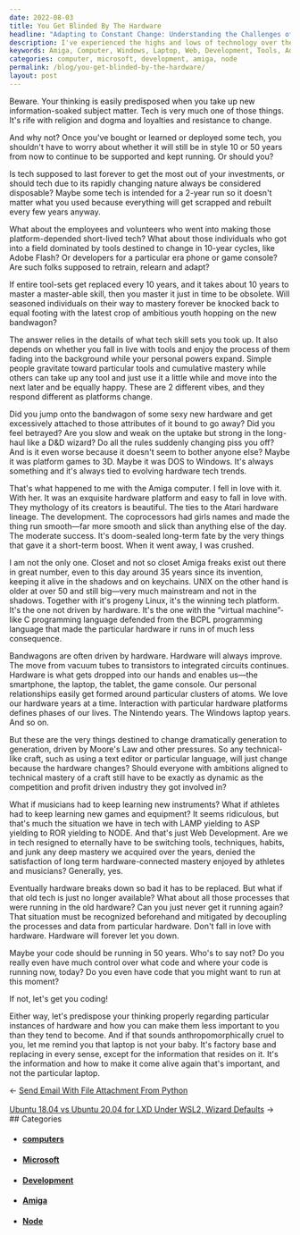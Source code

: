 ```yaml
---
date: 2022-08-03
title: You Get Blinded By The Hardware
headline: "Adapting to Constant Change: Understanding the Challenges of Tech in the Modern Age"
description: I've experienced the highs and lows of technology over the years, from the Amiga computer to Windows laptops and web development tools. This has taught me to be wary of becoming too attached to hardware, as it changes quickly and requires constant retraining and relearning. Through this journey, I've come to understand the importance of adapting to new technologies and the challenge of mastering a craft with ever-changing tools.
keywords: Amiga, Computer, Windows, Laptop, Web, Development, Tools, Adapting, New, Technologies, Mastering, Craft, Changing, Evolving, Technology, Nintendo, LAMP, ASP, ROR, NODE, Hardware, Musicians, Athletes, Instruments, Games, Switching, Tools, Techniques, Habits, Mastery
categories: computer, microsoft, development, amiga, node
permalink: /blog/you-get-blinded-by-the-hardware/
layout: post
---
```



Beware. Your thinking is easily predisposed when you take up new
information-soaked subject matter. Tech is very much one of those things. It's
rife with religion and dogma and loyalties and resistance to change.

And why not? Once you've bought or learned or deployed some tech, you shouldn't
have to worry about whether it will still be in style 10 or 50 years from now
to continue to be supported and kept running. Or should you?

Is tech supposed to last forever to get the most out of your investments, or
should tech due to its rapidly changing nature always be considered disposable?
Maybe some tech is intended for a 2-year run so it doesn't matter what you used
because everything will get scrapped and rebuilt every few years anyway.

What about the employees and volunteers who went into making those
platform-depended short-lived tech? What about those individuals who got into a
field dominated by tools destined to change in 10-year cycles, like Adobe
Flash? Or developers for a particular era phone or game console? Are such folks
supposed to retrain, relearn and adapt?

If entire tool-sets get replaced every 10 years, and it takes about 10 years to
master a master-able skill, then you master it just in time to be obsolete.
Will seasoned individuals on their way to mastery forever be knocked back to
equal footing with the latest crop of ambitious youth hopping on the new
bandwagon?

The answer relies in the details of what tech skill sets you took up. It also
depends on whether you fall in live with tools and enjoy the process of them
fading into the background while your personal powers expand. Simple people
gravitate toward particular tools and cumulative mastery while others can take
up any tool and just use it a little while and move into the next later and be
equally happy. These are 2 different vibes, and they respond different as
platforms change.

Did you jump onto the bandwagon of some sexy new hardware and get excessively
attached to those attributes of it bound to go away? Did you feel betrayed? Are
you slow and weak on the uptake but strong in the long-haul like a D&D wizard?
Do all the rules suddenly changing piss you off? And is it even worse because
it doesn't seem to bother anyone else? Maybe it was platform games to 3D. Maybe
it was DOS to Windows. It's always something and it's always tied to evolving
hardware tech trends.

That's what happened to me with the Amiga computer. I fell in love with it.
With her. It was an exquisite hardware platform and easy to fall in love with.
They mythology of its creators is beautiful. The ties to the Atari hardware
lineage. The development. The coprocessors had girls names and made the thing
run smooth—far more smooth and slick than anything else of the day. The
moderate success. It's doom-sealed long-term fate by the very things that gave
it a short-term boost. When it went away, I was crushed.

I am not the only one. Closet and not so closet Amiga freaks exist out there in
great number, even to this day around 35 years since its invention, keeping it
alive in the shadows and on keychains. UNIX on the other hand is older at over
50 and still big—very much mainstream and not in the shadows. Together with
it's progeny Linux, it's the winning tech platform. It's the one not driven by
hardware. It's the one with the “virtual machine”-like C programming language
defended from the BCPL programming language that made the particular hardware
ir runs in of much less consequence.

Bandwagons are often driven by hardware. Hardware will always improve. The move
from vacuum tubes to transistors to integrated circuits continues. Hardware is
what gets dropped into our hands and enables us—the smartphone, the laptop, the
tablet, the game console. Our personal relationships easily get formed around
particular clusters of atoms. We love our hardware years at a time. Interaction
with particular hardware platforms defines phases of our lives. The Nintendo
years. The Windows laptop years. And so on.

But these are the very things destined to change dramatically generation to
generation, driven by Moore's Law and other pressures. So any technical-like
craft, such as using a text editor or particular language, will just change
because the hardware changes? Should everyone with ambitions aligned to
technical mastery of a craft still have to be exactly as dynamic as the
competition and profit driven industry they got involved in?

What if musicians had to keep learning new instruments? What if athletes had to
keep learning new games and equipment? It seems ridiculous, but that's much the
situation we have in tech with LAMP yielding to ASP yielding to ROR yielding to
NODE. And that's just Web Development. Are we in tech resigned to eternally
have to be switching tools, techniques, habits, and junk any deep mastery we
acquired over the years, denied the satisfaction of long term
hardware-connected mastery enjoyed by athletes and musicians? Generally, yes.

Eventually hardware breaks down so bad it has to be replaced. But what if that
old tech is just no longer available? What about all those processes that were
running in the old hardware? Can you just never get it running again? That
situation must be recognized beforehand and mitigated by decoupling the
processes and data from particular hardware. Don't fall in love with hardware.
Hardware will forever let you down.

Maybe your code should be running in 50 years. Who's to say not? Do you really
even have much control over what code and where your code is running now,
today? Do you even have code that you might want to run at this moment?

If not, let's get you coding!

Either way, let's predispose your thinking properly regarding particular
instances of hardware and how you can make them less important to you than they
tend to become. And if that sounds anthropomorphically cruel to you, let me
remind you that laptop is not your baby. It's factory base and replacing in
every sense, except for the information that resides on it. It's the
information and how to make it come alive again that's important, and not the
particular laptop.


<div class="arrow-links"><div class="post-nav-prev"><span class="arrow">&larr;&nbsp;</span><a href="/blog/send-email-with-file-attachment-from-python/">Send Email With File Attachment From Python</a></div> &nbsp; <div class="post-nav-next"><a href="/blog/ubuntu-18-04-vs-ubuntu-20-04-for-lxd-under-wsl2-wizard-defaults/">Ubuntu 18.04 vs Ubuntu 20.04 for LXD Under WSL2, Wizard Defaults</a><span class="arrow">&nbsp;&rarr;</span></div></div>
## Categories

<ul>
<li><h4><a href='/computer/'>computers</a></h4></li>
<li><h4><a href='/microsoft/'>Microsoft</a></h4></li>
<li><h4><a href='/development/'>Development</a></h4></li>
<li><h4><a href='/amiga/'>Amiga</a></h4></li>
<li><h4><a href='/node/'>Node</a></h4></li></ul>